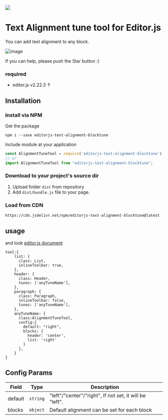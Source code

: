 ![](https://badgen.net/badge/Editor.js/v2.22.3/blue)

# Text Alignment tune tool for Editor.js
You can add text alignment to any block.

![image](https://user-images.githubusercontent.com/2194021/113727385-0c913780-9730-11eb-836e-c536b6c19f23.gif)

If you can help, please push the Star button :)

### required
- editor.js v2.22.3 ↑

## Installation

### Install via NPM

Get the package

```shell
npm i --save editorjs-text-alignment-blocktune
```

Include module at your application

```javascript
const AlignmentTuneTool = require('editorjs-text-alignment-blocktune');
// or
import AlignmentTuneTool from "editorjs-text-alignment-blocktune";
```

### Download to your project's source dir

1. Upload folder `dist` from repository
2. Add `dist/bundle.js` file to your page.

### Load from CDN

`https://cdn.jsdelivr.net/npm/editorjs-text-alignment-blocktune@latest`

## usage
and look [editor.js document](https://editorjs.io/configuration#block-tunes-connection)
```
tool:{
    list: {
      class: List,
      inlineToolbar: true,
    },
    header: {
      class: Header,
      tunes: ['anyTuneName'],
    },
    paragraph: {
      class: Paragraph,
      inlineToolbar: false,
      tunes: ['anyTuneName'],
    },
    anyTuneName: {
      class:AlignmentTuneTool,
      config:{
        default: "right",
        blocks: {
          header: 'center',
          list: 'right'
        }
      },
    }
}
```

## Config Params


| Field | Type     | Description        |
| ----- | -------- | ------------------ |
| default | `string` | "left"/"center"/"right", If not set, it will be "left".|
| blocks | `object` | Default alignment can be set for each block |
